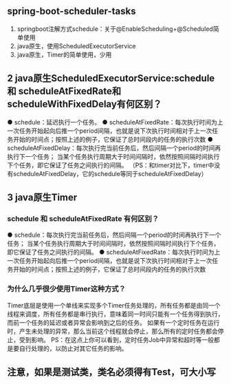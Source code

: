 ## spring-boot-scheduler-tasks

1. springboot注解方式schedule：关于@EnableScheduling+@Scheduled简单使用
2. java原生，使用ScheduledExecutorService
3. java原生，Timer的简单使用，少用

## 2 java原生ScheduledExecutorService:schedule 和 scheduleAtFixedRate和 scheduleWithFixedDelay有何区别？

● schedule：延迟执行一个任务。
● scheduleAtFixedRate：每次执行时间为上一次任务开始起向后推一个period间隔，也就是说下次执行时间相对于上一次任务开始的时间点；按照上述的例子，它保证了总时间段内的任务的执行次数
● scheduleAtFixedDelay：每次执行完当前任务后，然后间隔一个period的时间再执行下一个任务；
当某个任务执行周期大于时间间隔时，依然按照间隔时间执行下个任务，即它保证了任务之间执行的间隔。
（PS：和timer对比下，timer中没有scheduleAtFixedDelay，它的schedule等同于scheduleAtFixedDelay）

## 3 java原生Timer

### schedule 和 scheduleAtFixedRate 有何区别？

● schedule：每次执行完当前任务后，然后间隔一个period的时间再执行下一个任务；
当某个任务执行周期大于时间间隔时，依然按照间隔时间执行下个任务，即它保证了任务之间执行的间隔。
● scheduleAtFixedRate：每次执行时间为上一次任务开始起向后推一个period间隔，也就是说下次执行时间相对于上一次任务开始的时间点；按照上述的例子，它保证了总时间段内的任务的执行次数

### 为什么几乎很少使用Timer这种方式？

Timer底层是使用一个单线来实现多个Timer任务处理的，所有任务都是由同一个线程来调度，所有任务都是串行执行，意味着同一时间只能有一个任务得到执行，而前一个任务的延迟或者异常会影响到之后的任务。
如果有一个定时任务在运行时，产生未处理的异常，那么当前这个线程就会停止，那么所有的定时任务都会停止，受到影响。
PS：在这点上你可以看到，定时任务Job中异常和超时等一般都是要自行处理的，以防止对其它任务的影响。

## 注意，如果是测试类，类名必须得有Test，可大小写
